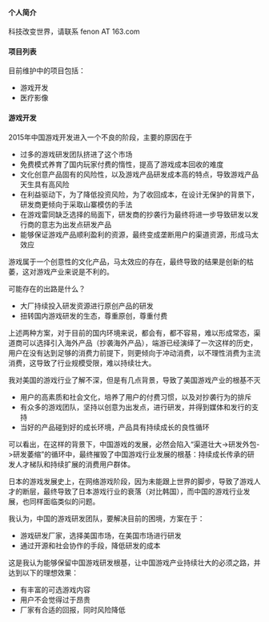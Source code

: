 #### 个人简介

科技改变世界，请联系 fenon AT 163.com

#### 项目列表

目前维护中的项目包括：
* 游戏开发
* 医疗影像

####  游戏开发

2015年中国游戏开发进入一个不良的阶段，主要的原因在于
* 过多的游戏研发团队挤进了这个市场
* 免费模式养育了国内玩家付费的惰性，提高了游戏成本回收的难度
* 文化创意产品固有的风险性，以及游戏产品研发成本高的特点，导致游戏产品天生具有高风险
* 在利益驱动下，为了降低投资风险，为了收回成本，在设计无保护的背景下，研发商更倾向于采取山寨模仿的手法
* 在游戏雷同缺乏选择的局面下，研发商的抄袭行为最终将进一步导致研发以发行商的意志为出发点研发产品
* 能够保证游戏产品顺利盈利的资源，最终变成垄断用户的渠道资源，形成马太效应

游戏属于一个创意性的文化产品，马太效应的存在，最终导致的结果是创新的枯萎，这对游戏产业来说是不利的。

可能存在的出路是什么？
* 大厂持续投入研发资源进行原创产品的研发
* 扭转国内游戏研发的生态，尊重原创，尊重付费
 
上述两种方案，对于目前的国内环境来说，都会有，都不容易，难以形成常态，渠道商可以选择引入海外产品（抄袭海外产品），端游已经演绎了一次这样的历史，用户在没有达到足够的消费力前提下，则更倾向于冲动消费，以不理性消费为主流消费，这导致了行业规模受限，难以持续壮大。

我对美国的游戏行业了解不深，但是有几点背景，导致了美国游戏产业的根基不灭
* 用户的高素质和社会文化，培养了用户的付费习惯，以及对抄袭行为的排斥
* 有众多的游戏团队，坚持以创意为出发点，进行研发，并得到媒体和发行的支持
* 当好的产品碰到好的成长环境，产品具有持续成长的良性循环
 
可以看出，在这样的背景下，中国游戏的发展，必然会陷入“渠道壮大->研发外包->研发萎缩”的循环中，最终摧毁了中国游戏行业发展的根基：持续成长传承的研发人才梯队和持续扩展的消费用户群体。

日本的游戏发展史上，在网络游戏阶段，因为未能跟上世界的脚步，导致了游戏人才的断层，最终导致了日本游戏行业的衰落（对比韩国），而中国的游戏行业发展，也同样面临类似的问题。

我认为，中国的游戏研发团队，要解决目前的困境，方案在于：
* 游戏研发厂家，选择美国市场，在美国市场进行研发
* 通过开源和社会协作的手段，降低研发的成本

这是我认为能够保留中国游戏研发根基，让中国游戏产业持续壮大的必须之路，并达到以下的理想效果：
* 有丰富的可选游戏内容
* 用户不会觉得过于昂贵
* 厂家有合适的回报，同时风险降低
